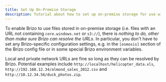 ```yaml
---
title: Set Up On-Premise Storage
description: Tutorial about how to set up on-premise storage for use with Ocean.
---
```


To enable Brizo to use files stored in on-premise storage (i.e. files with an URL not containing `core.windows.net` or `s3://`), there is _nothing to do, other than make sure Brizo can resolve the URLs_. In particular, you don't have to set any Brizo-specific configuration settings, e.g. in the `[osmosis]` section of the Brizo config file or in some special Brizo environment variables.

Local and private network URLs are fine so long as they can be resolved by Brizo. Potential examples include `http://localhost/helicopter_data.xls`, `http://192.168.12.34/almond_sales_2012.csv` and `http://10.12.34.56/duck_photos.zip`.
